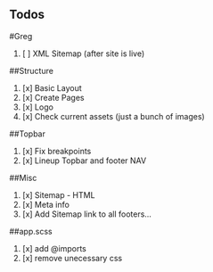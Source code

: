 ## Todos

#Greg
1. [ ] XML Sitemap (after site is live)

##Structure
1. [x] Basic Layout
2. [x] Create Pages
3. [x] Logo
4. [x] Check current assets (just a bunch of images)

##Topbar
1. [x] Fix breakpoints
2. [x] Lineup Topbar and footer NAV

##Misc
1. [x] Sitemap - HTML
3. [x] Meta info
4. [x] Add Sitemap link to all footers...

##app.scss
1. [x] add @imports
2. [x] remove unecessary css
